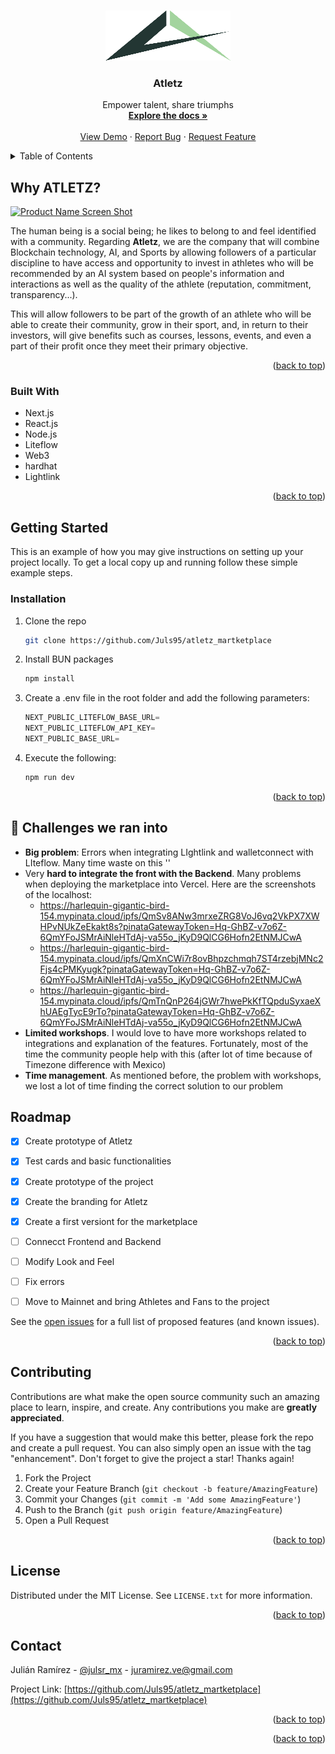 <!-- Improved compatibility of back to top link: See: https://github.com/othneildrew/Best-README-Template/pull/73 -->
<a name="readme-top"></a>
<!--
*** Thanks for checking out the Best-README-Template. If you have a suggestion
*** that would make this better, please fork the repo and create a pull request
*** or simply open an issue with the tag "enhancement".
*** Don't forget to give the project a star!
*** Thanks again! Now go create something AMAZING! :D
-->



<!-- PROJECT SHIELDS -->
<!--
*** I'm using markdown "reference style" links for readability.
*** Reference links are enclosed in brackets [ ] instead of parentheses ( ).
*** See the bottom of this document for the declaration of the reference variables
*** for contributors-url, forks-url, etc. This is an optional, concise syntax you may use.
*** https://www.markdownguide.org/basic-syntax/#reference-style-links
-->
<!-- PROJECT LOGO -->
<br />
<div align="center">
  <a href="https://github.com/Juls95/atletz_martketplace">
    <img src="public/logo.svg" alt="Logo" width="200" height="80">
  </a>

<h3 align="center">Atletz</h3>

  <p align="center">
    Empower talent, share triumphs
    <br />
    <a href="https://github.com/Juls95/atletz_martketplace"><strong>Explore the docs »</strong></a>
    <br />
    <br />
    <a href="https://atletz.io/">View Demo</a>
    ·
    <a href="https://github.com/Juls95/atletz_martketplace/issues">Report Bug</a>
    ·
    <a href="https://github.com/Juls95/atletz_martketplace/issues">Request Feature</a>
  </p>
</div>



<!-- TABLE OF CONTENTS -->
<details>
  <summary>Table of Contents</summary>
  <ol>
    <li>
      <a href="#why-atletz">Why Atletz</a>
      <ul>
        <li><a href="#built-with">Built With</a></li>
      </ul>
    </li>
    <li>
      <a href="#getting-started">Getting Started</a>
      <ul>
        <li><a href="#prerequisites">Prerequisites</a></li>
        <li><a href="#installation">Installation</a></li>
      </ul>
    </li>
    <li><a href="#-challenges-we-ran-into">🤯 Challenges we ran into</a></li>
    <li><a href="#roadmap">Roadmap</a></li>
    <li><a href="#contributing">Contributing</a></li>
    <li><a href="#contact">Contact</a></li>
  </ol>
</details>



<!-- ABOUT THE PROJECT -->
## Why ATLETZ?

[![Product Name Screen Shot][product-screenshot]](https://atletz.io)

The human being is a social being; he likes to belong to and feel identified with a community. Regarding **Atletz**, we are the company that will combine Blockchain technology, AI, and Sports by allowing followers of a particular discipline to have access and opportunity to invest in athletes who will be recommended by an AI system based on people's information and interactions as well as the quality of the athlete (reputation, commitment, transparency...). 

This will allow followers to be part of the growth of an athlete who will be able to create their community, grow in their sport, and, in return to their investors, will give benefits such as courses, lessons, events, and even a part of their profit once they meet their primary objective.


<p align="right">(<a href="#readme-top">back to top</a>)</p>



### Built With

* Next.js
* React.js
* Node.js
* Liteflow
* Web3
* hardhat
* Lightlink

<p align="right">(<a href="#readme-top">back to top</a>)</p>



<!-- GETTING STARTED -->
## Getting Started

This is an example of how you may give instructions on setting up your project locally.
To get a local copy up and running follow these simple example steps.


### Installation

1. Clone the repo
   ```sh
   git clone https://github.com/Juls95/atletz_martketplace
   ```
2. Install BUN packages
   ```sh
   npm install
   ```
3. Create a .env file in the root folder and add the following parameters:
   ```js
   NEXT_PUBLIC_LITEFLOW_BASE_URL=
   NEXT_PUBLIC_LITEFLOW_API_KEY=
   NEXT_PUBLIC_BASE_URL=
   ```
4. Execute the following:
   ```js
   npm run dev
   ```

<p align="right">(<a href="#readme-top">back to top</a>)</p>

## 🤯 Challenges we ran into
* **Big problem**: Errors when integrating LIghtlink and walletconnect with LIteflow. Many time waste on this ''
* Very **hard to integrate the front with the Backend**. Many problems when deploying the marketplace into Vercel. Here are the screenshots of the localhost:
    - https://harlequin-gigantic-bird-154.mypinata.cloud/ipfs/QmSv8ANw3mrxeZRG8VoJ6vq2VkPX7XWHPvNUkZeEkakt8s?pinataGatewayToken=Hq-GhBZ-v7o6Z-6QmYFoJSMrAiNleHTdAj-va55o_jKyD9QlCG6Hofn2EtNMJCwA
    - https://harlequin-gigantic-bird-154.mypinata.cloud/ipfs/QmXnCWi7r8ovBhpzchmqh7ST4rzebjMNc2Fjs4cPMKyugk?pinataGatewayToken=Hq-GhBZ-v7o6Z-6QmYFoJSMrAiNleHTdAj-va55o_jKyD9QlCG6Hofn2EtNMJCwA
    - https://harlequin-gigantic-bird-154.mypinata.cloud/ipfs/QmTnQnP264jGWr7hwePkKfTQpduSyxaeXhUAEgTycE9rTo?pinataGatewayToken=Hq-GhBZ-v7o6Z-6QmYFoJSMrAiNleHTdAj-va55o_jKyD9QlCG6Hofn2EtNMJCwA
* **Limited workshops**. I would love to have more workshops related to integrations and explanation of the features. Fortunately, most of the time the community people help with this (after lot of time because of Timezone difference with Mexico)
* **Time management**. As mentioned before, the problem with workshops, we lost a lot of time finding the correct solution to our problem

<!-- ROADMAP -->
## Roadmap

- [x] Create prototype of Atletz
- [x] Test cards and basic functionalities
- [x] Create prototype of the project
- [x] Create the branding for Atletz
- [x] Create a first versiont for the marketplace
- [ ] Connecct Frontend and Backend
- [ ] Modify Look and Feel
- [ ] Fix errors
- [ ] Move to Mainnet and bring Athletes and Fans to the project


See the [open issues](https://github.com/Juls95/atletz_martketplace/issues/issues) for a full list of proposed features (and known issues).

<p align="right">(<a href="#readme-top">back to top</a>)</p>



<!-- CONTRIBUTING -->
## Contributing

Contributions are what make the open source community such an amazing place to learn, inspire, and create. Any contributions you make are **greatly appreciated**.

If you have a suggestion that would make this better, please fork the repo and create a pull request. You can also simply open an issue with the tag "enhancement".
Don't forget to give the project a star! Thanks again!

1. Fork the Project
2. Create your Feature Branch (`git checkout -b feature/AmazingFeature`)
3. Commit your Changes (`git commit -m 'Add some AmazingFeature'`)
4. Push to the Branch (`git push origin feature/AmazingFeature`)
5. Open a Pull Request

<p align="right">(<a href="#readme-top">back to top</a>)</p>



<!-- LICENSE -->
## License

Distributed under the MIT License. See `LICENSE.txt` for more information.

<p align="right">(<a href="#readme-top">back to top</a>)</p>



<!-- CONTACT -->
## Contact

Julián Ramírez - [@julsr_mx](https://twitter.com/julsr_mx) - juramirez.ve@gmail.com

Project Link: [https://github.com/Juls95/atletz_martketplace](https://github.com/Juls95/atletz_martketplace)

<p align="right">(<a href="#readme-top">back to top</a>)</p>


<p align="right">(<a href="#readme-top">back to top</a>)</p>



<!-- MARKDOWN LINKS & IMAGES -->
<!-- https://www.markdownguide.org/basic-syntax/#reference-style-links -->
[contributors-shield]: https://img.shields.io/github/contributors/github_username/repo_name.svg?style=for-the-badge
[contributors-url]: https://github.com/github_username/repo_name/graphs/contributors
[forks-shield]: https://img.shields.io/github/forks/github_username/repo_name.svg?style=for-the-badge
[forks-url]: https://github.com/github_username/repo_name/network/members
[stars-shield]: https://img.shields.io/github/stars/github_username/repo_name.svg?style=for-the-badge
[stars-url]: https://github.com/github_username/repo_name/stargazers
[issues-shield]: https://img.shields.io/github/issues/github_username/repo_name.svg?style=for-the-badge
[issues-url]: https://github.com/github_username/repo_name/issues
[license-shield]: https://img.shields.io/github/license/github_username/repo_name.svg?style=for-the-badge
[license-url]: https://github.com/github_username/repo_name/blob/master/LICENSE.txt
[linkedin-shield]: https://img.shields.io/badge/-LinkedIn-black.svg?style=for-the-badge&logo=linkedin&colorB=555
[linkedin-url]: https://www.linkedin.com/in/julianramirez95/
[product-screenshot]: images/home.png
[Next.js]: https://img.shields.io/badge/next.js-000000?style=for-the-badge&logo=nextdotjs&logoColor=white
[Next-url]: https://nextjs.org/
[React.js]: https://img.shields.io/badge/React-20232A?style=for-the-badge&logo=react&logoColor=61DAFB
[React-url]: https://reactjs.org/
[Vue.js]: https://img.shields.io/badge/Vue.js-35495E?style=for-the-badge&logo=vuedotjs&logoColor=4FC08D
[Vue-url]: https://vuejs.org/
[Angular.io]: https://img.shields.io/badge/Angular-DD0031?style=for-the-badge&logo=angular&logoColor=white
[Angular-url]: https://angular.io/
[Svelte.dev]: https://img.shields.io/badge/Svelte-4A4A55?style=for-the-badge&logo=svelte&logoColor=FF3E00
[Svelte-url]: https://svelte.dev/
[Laravel.com]: https://img.shields.io/badge/Laravel-FF2D20?style=for-the-badge&logo=laravel&logoColor=white
[Laravel-url]: https://laravel.com
[Bootstrap.com]: https://img.shields.io/badge/Bootstrap-563D7C?style=for-the-badge&logo=bootstrap&logoColor=white
[Bootstrap-url]: https://getbootstrap.com
[JQuery.com]: https://img.shields.io/badge/jQuery-0769AD?style=for-the-badge&logo=jquery&logoColor=white
[JQuery-url]: https://jquery.com 

